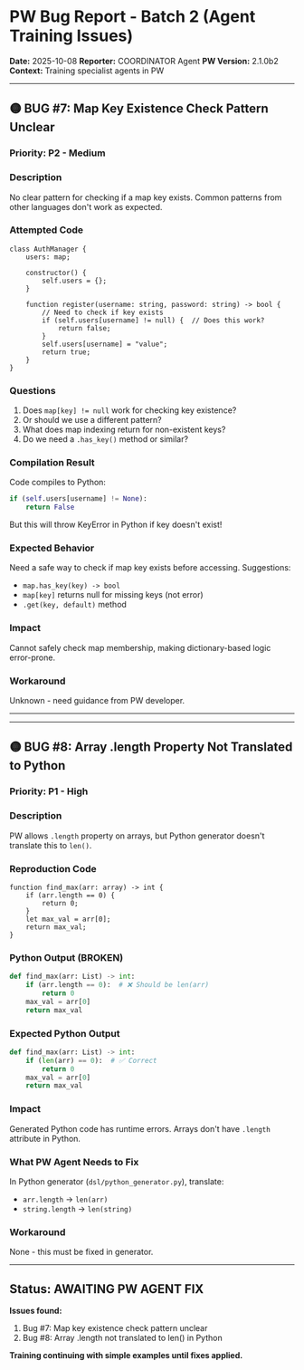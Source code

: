 # PW Bug Report - Batch 2 (Agent Training Issues)

**Date:** 2025-10-08
**Reporter:** COORDINATOR Agent
**PW Version:** 2.1.0b2
**Context:** Training specialist agents in PW

---

## 🟡 BUG #7: Map Key Existence Check Pattern Unclear

### Priority: P2 - Medium

### Description
No clear pattern for checking if a map key exists. Common patterns from other languages don't work as expected.

### Attempted Code
```pw
class AuthManager {
    users: map;

    constructor() {
        self.users = {};
    }

    function register(username: string, password: string) -> bool {
        // Need to check if key exists
        if (self.users[username] != null) {  // Does this work?
            return false;
        }
        self.users[username] = "value";
        return true;
    }
}
```

### Questions
1. Does `map[key] != null` work for checking key existence?
2. Or should we use a different pattern?
3. What does map indexing return for non-existent keys?
4. Do we need a `.has_key()` method or similar?

### Compilation Result
Code compiles to Python:
```python
if (self.users[username] != None):
    return False
```

But this will throw KeyError in Python if key doesn't exist!

### Expected Behavior
Need a safe way to check if map key exists before accessing. Suggestions:
- `map.has_key(key) -> bool`
- `map[key]` returns null for missing keys (not error)
- `.get(key, default)` method

### Impact
Cannot safely check map membership, making dictionary-based logic error-prone.

### Workaround
Unknown - need guidance from PW developer.

---

---

## 🟡 BUG #8: Array .length Property Not Translated to Python

### Priority: P1 - High

### Description
PW allows `.length` property on arrays, but Python generator doesn't translate this to `len()`.

### Reproduction Code
```pw
function find_max(arr: array) -> int {
    if (arr.length == 0) {
        return 0;
    }
    let max_val = arr[0];
    return max_val;
}
```

### Python Output (BROKEN)
```python
def find_max(arr: List) -> int:
    if (arr.length == 0):  # ❌ Should be len(arr)
        return 0
    max_val = arr[0]
    return max_val
```

### Expected Python Output
```python
def find_max(arr: List) -> int:
    if (len(arr) == 0):  # ✅ Correct
        return 0
    max_val = arr[0]
    return max_val
```

### Impact
Generated Python code has runtime errors. Arrays don't have `.length` attribute in Python.

### What PW Agent Needs to Fix
In Python generator (`dsl/python_generator.py`), translate:
- `arr.length` → `len(arr)`
- `string.length` → `len(string)`

### Workaround
None - this must be fixed in generator.

---

## Status: AWAITING PW AGENT FIX

**Issues found:**
1. Bug #7: Map key existence check pattern unclear
2. Bug #8: Array .length not translated to len() in Python

**Training continuing with simple examples until fixes applied.**
